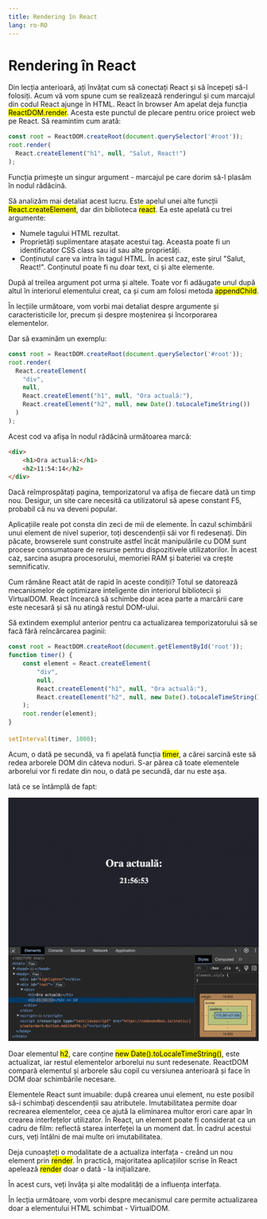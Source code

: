 ```yaml
---
title: Rendering în React
lang: ro-RO
---
```

 
 # Rendering în React

Din lecția anterioară, ați învățat cum să conectați React și să începeți să-l folosiți. Acum vă vom spune cum se realizează renderingul și cum marcajul din codul React ajunge în HTML.
React în browser
Am apelat deja funcția <mark>ReactDOM.render</mark>. Acesta este punctul de plecare pentru orice proiect web pe React. Să reamintim cum arată:

```javascript
const root = ReactDOM.createRoot(document.querySelector('#root'));
root.render(
  React.createElement("h1", null, "Salut, React!")
);
```

Funcția primește un singur argument - marcajul pe care dorim să-l plasăm în nodul rădăcină.

Să analizăm mai detaliat acest lucru. 
Este apelul unei alte funcții <mark>React.createElement</mark>, dar din biblioteca <mark>react</mark>. 
Ea este apelată cu trei argumente:

- Numele tagului HTML rezultat.
- Proprietăți suplimentare atașate acestui tag. Aceasta poate fi un identificator CSS class sau id sau alte proprietăți.
- Conținutul care va intra în tagul HTML. În acest caz, este șirul "Salut, React!". Conținutul poate fi nu doar text, ci și alte elemente.

După al treilea argument pot urma și altele. 
Toate vor fi adăugate unul după altul în interiorul elementului creat, ca și cum am folosi metoda <mark>appendChild</mark>. 

În lecțiile următoare, vom vorbi mai detaliat despre argumente și caracteristicile lor, precum și despre moștenirea și încorporarea elementelor.

Dar să examinăm un exemplu:

```javascript
const root = ReactDOM.createRoot(document.querySelector('#root'));
root.render(
  React.createElement(
    "div",
    null,
    React.createElement("h1", null, "Ora actuală:"),
    React.createElement("h2", null, new Date().toLocaleTimeString())
  )
);
```

Acest cod va afișa în nodul rădăcină următoarea marcă:
```html
<div>
    <h1>Ora actuală:</h1>
    <h2>11:54:14</h2>
</div>
```

Dacă reîmprospătați pagina, temporizatorul va afișa de fiecare dată un timp nou. Desigur, un site care necesită ca utilizatorul să apese constant F5, probabil că nu va deveni popular.

Aplicațiile reale pot consta din zeci de mii de elemente. În cazul schimbării unui element de nivel superior, toți descendenții săi vor fi redesenați. Din păcate, browserele sunt construite astfel încât manipulările cu DOM sunt procese consumatoare de resurse pentru dispozitivele utilizatorilor. În acest caz, sarcina asupra procesorului, memoriei RAM și bateriei va crește semnificativ.

Cum rămâne React atât de rapid în aceste condiții? Totul se datorează mecanismelor de optimizare inteligente din interiorul bibliotecii și VirtualDOM. React încearcă să schimbe doar acea parte a marcării care este necesară și să nu atingă restul DOM-ului.

Să extindem exemplul anterior pentru ca actualizarea temporizatorului să se facă fără reîncărcarea paginii:

```javascript
const root = ReactDOM.createRoot(document.getElementById('root'));
function timer() {
    const element = React.createElement(
        "div",
        null,
        React.createElement("h1", null, "Ora actuală:"),
        React.createElement("h2", null, new Date().toLocaleTimeString())
    );
    root.render(element);
}

setInterval(timer, 1000);
```

Acum, o dată pe secundă, va fi apelată funcția <mark>timer</mark>, a cărei sarcină este să redea arborele DOM din câteva noduri. 
S-ar părea că toate elementele arborelui vor fi redate din nou, o dată pe secundă, dar nu este așa. 

Iată ce se întâmplă de fapt:

![React Render](../img/render.gif)

Doar elementul <mark>h2</mark>, care conține <mark>new Date().toLocaleTimeString()</mark>, este actualizat, iar restul elementelor arborelui nu sunt redesenate. ReactDOM compară elementul și arborele său copil cu versiunea anterioară și face în DOM doar schimbările necesare.

Elementele React sunt imuabile: după crearea unui element, nu este posibil să-i schimbați descendenții sau atributele. Imutabilitatea permite doar recrearea elementelor, ceea ce ajută la eliminarea multor erori care apar în crearea interfețelor utilizator. În React, un element poate fi considerat ca un cadru de film: reflectă starea interfeței la un moment dat. În cadrul acestui curs, veți întâlni de mai multe ori imutabilitatea.

Deja cunoașteți o modalitate de a actualiza interfața - creând un nou element prin <mark>render</mark>. 
În practică, majoritatea aplicațiilor scrise în React apelează <mark>render</mark> doar o dată - la inițializare.

În acest curs, veți învăța și alte modalități de a influența interfața.

În lecția următoare, vom vorbi despre mecanismul care permite actualizarea doar a elementului HTML schimbat - VirtualDOM.